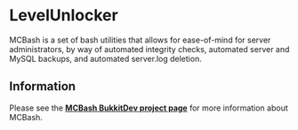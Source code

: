 LevelUnlocker
===========

MCBash is a set of bash utilities that allows for ease-of-mind for server administrators, by way of automated integrity checks, automated server and MySQL backups, and automated server.log deletion.

Information
-----------
Please see the **[MCBash BukkitDev project page](https://github.com/rmsy/LevelUnlocker/wiki)** for more information about MCBash.